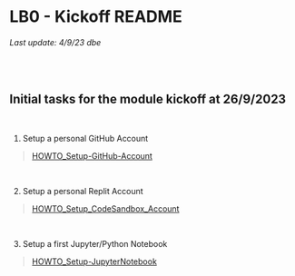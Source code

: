 # LB0 - Kickoff README
###### Last update: 4/9/23 dbe
</br>

## Initial tasks for the module kickoff at 26/9/2023
</br>

1. Setup a personal GitHub Account 

> [HOWTO_Setup-GitHub-Account](https://github.com/sawubona-repo/KETE-HS23-WORK/blob/master/LB0-Kickoff/HOWTO_Setup-GitHub-Account.md)  
</br>  

2. Setup a personal Replit Account 

> [HOWTO_Setup_CodeSandbox_Account](https://github.com/sawubona-repo/KETE-HS23-WORK/blob/master/LB0-Kickoff/HOWTO_Setup_CodeSandbox_Account.md)  
</br>  

3. Setup a first Jupyter/Python Notebook 

> [HOWTO_Setup-JupyterNotebook](https://github.com/sawubona-repo/KETE-HS23-WORK/blob/master/LB0-Kickoff/HOWTO_Setup-JupyterNotebook.md)  
</br>  

</br>
